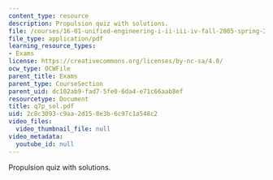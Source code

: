 ```yaml
---
content_type: resource
description: Propulsion quiz with solutions.
file: /courses/16-01-unified-engineering-i-ii-iii-iv-fall-2005-spring-2006/2c8c3093c9aa2d158e3b6c97c1a548c2_q7p_sol.pdf
file_type: application/pdf
learning_resource_types:
- Exams
license: https://creativecommons.org/licenses/by-nc-sa/4.0/
ocw_type: OCWFile
parent_title: Exams
parent_type: CourseSection
parent_uid: dc102ab9-fad7-5fe0-6da4-e71c66aab8ef
resourcetype: Document
title: q7p_sol.pdf
uid: 2c8c3093-c9aa-2d15-8e3b-6c97c1a548c2
video_files:
  video_thumbnail_file: null
video_metadata:
  youtube_id: null
---
```

Propulsion quiz with solutions.